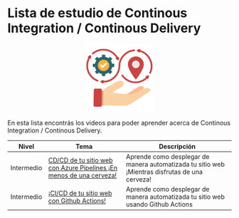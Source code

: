 # Lista de estudio de Continous Integration / Continous Delivery

<!-- markdownlint-disable -->
<div align="center">
  <img src="../../assets/images/cicd.png" width="30%" alt="CICD Logo">
</div>

En esta lista encontrás los videos para poder aprender acerca de Continous Integration / Continous Delivery.

|Nivel|Tema|Descripción|
|-----|----|-----------|
|Intermedio|[CD/CD de tu sitio web con Azure Pipelines ¡En menos de una cerveza!](https://youtu.be/VtbXQVULLlk)|Aprende como desplegar de manera automatizada tu sitio web ¡Mientras disfrutas de una cerveza!|
|Intermedio|[¡CI/CD de tu sitio web con Github Actions!](https://youtu.be/cpVW86rzSEc)|Aprende como desplegar de manera automatizada tu sitio web usando Github Actions|
